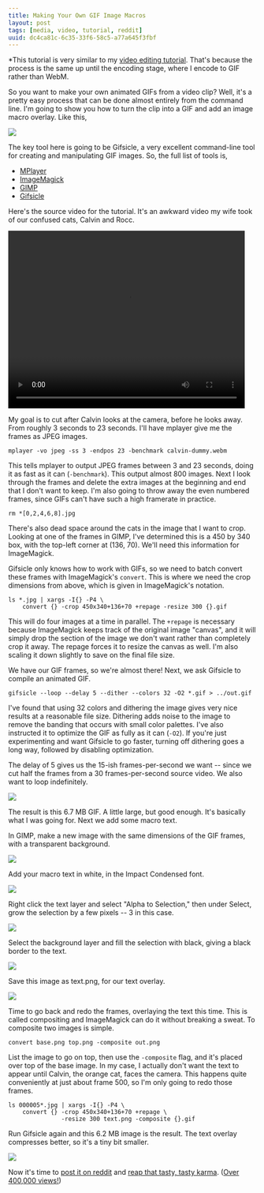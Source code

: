 ```yaml
---
title: Making Your Own GIF Image Macros
layout: post
tags: [media, video, tutorial, reddit]
uuid: dc4ca81c-6c35-33f6-58c5-a77a645f3fbf
---
```


*This tutorial is very similar to my [video editing tutorial][vtut].
That's because the process is the same up until the encoding stage,
where I encode to GIF rather than WebM.

So you want to make your own animated GIFs from a video clip? Well,
it's a pretty easy process that can be done almost entirely from the
command line. I'm going to show you how to turn the clip into a GIF
and add an image macro overlay. Like this,

![](https://s3.amazonaws.com/nullprogram/calvin/calvin-macro.gif)

The key tool here is going to be Gifsicle, a very excellent
command-line tool for creating and manipulating GIF images. So, the
full list of tools is,

  * [MPlayer](http://www.mplayerhq.hu/)
  * [ImageMagick](http://www.imagemagick.org/)
  * [GIMP](http://www.gimp.org/)
  * [Gifsicle](http://www.lcdf.org/gifsicle/)

Here's the source video for the tutorial. It's an awkward video my
wife took of our confused cats, Calvin and Rocc.

<video src="https://s3.amazonaws.com/nullprogram/calvin/calvin-dummy.webm"
       width="480" height="360" controls="controls"/>

My goal is to cut after Calvin looks at the camera, before he looks
away. From roughly 3 seconds to 23 seconds. I'll have mplayer give me
the frames as JPEG images.

    mplayer -vo jpeg -ss 3 -endpos 23 -benchmark calvin-dummy.webm

This tells mplayer to output JPEG frames between 3 and 23 seconds,
doing it as fast as it can (`-benchmark`). This output almost 800
images. Next I look through the frames and delete the extra images at
the beginning and end that I don't want to keep. I'm also going to
throw away the even numbered frames, since GIFs can't have such a high
framerate in practice.

    rm *[0,2,4,6,8].jpg

There's also dead space around the cats in the image that I want to
crop. Looking at one of the frames in GIMP, I've determined this is a
450 by 340 box, with the top-left corner at (136, 70). We'll need
this information for ImageMagick.

Gifsicle only knows how to work with GIFs, so we need to batch convert
these frames with ImageMagick's `convert`. This is where we need the
crop dimensions from above, which is given in ImageMagick's notation.

    ls *.jpg | xargs -I{} -P4 \
        convert {} -crop 450x340+136+70 +repage -resize 300 {}.gif

This will do four images at a time in parallel. The `+repage` is
necessary because ImageMagick keeps track of the original image
"canvas", and it will simply drop the section of the image we don't
want rather than completely crop it away. The repage forces it to
resize the canvas as well. I'm also scaling it down slightly to save
on the final file size.

We have our GIF frames, so we're almost there! Next, we ask Gifsicle
to compile an animated GIF.

    gifsicle --loop --delay 5 --dither --colors 32 -O2 *.gif > ../out.gif

I've found that using 32 colors and dithering the image gives very
nice results at a reasonable file size. Dithering adds noise to the
image to remove the banding that occurs with small color palettes.
I've also instructed it to optimize the GIF as fully as it can
(`-O2`). If you're just experimenting and want Gifsicle to go faster,
turning off dithering goes a long way, followed by disabling
optimization.

The delay of 5 gives us the 15-ish frames-per-second we want -- since
we cut half the frames from a 30 frames-per-second source video. We
also want to loop indefinitely.

![](https://s3.amazonaws.com/nullprogram/calvin/calvin-dummy.gif)

The result is this 6.7 MB GIF. A little large, but good enough. It's
basically what I was going for. Next we add some macro text.

In GIMP, make a new image with the same dimensions of the GIF frames,
with a transparent background.

![](/img/gif-tutorial/blank.png)

Add your macro text in white, in the Impact Condensed font.

![](/img/gif-tutorial/text1.png)

Right click the text layer and select "Alpha to Selection," then under
Select, grow the selection by a few pixels -- 3 in this case.

![](/img/gif-tutorial/text2.png)

Select the background layer and fill the selection with black, giving
a black border to the text.

![](/img/gif-tutorial/text3.png)

Save this image as text.png, for our text overlay.

![](/img/gif-tutorial/text.png)

Time to go back and redo the frames, overlaying the text this
time. This is called compositing and ImageMagick can do it without
breaking a sweat. To composite two images is simple.

    convert base.png top.png -composite out.png

List the image to go on top, then use the `-composite` flag, and it's
placed over top of the base image. In my case, I actually don't want
the text to appear until Calvin, the orange cat, faces the camera.
This happens quite conveniently at just about frame 500, so I'm only
going to redo those frames.

    ls 000005*.jpg | xargs -I{} -P4 \
        convert {} -crop 450x340+136+70 +repage \
                   -resize 300 text.png -composite {}.gif

Run Gifsicle again and this 6.2 MB image is the result. The text
overlay compresses better, so it's a tiny bit smaller.

![](https://s3.amazonaws.com/nullprogram/calvin/calvin-macro.gif)

Now it's time to [post it on reddit][reddit1] and
[reap that tasty, tasty karma][reddit2].
([Over 400,000 views!][imgur])


[vtut]: /blog/2011/11/28/
[reddit1]: http://www.reddit.com/r/funny/comments/s481d/
[reddit2]: http://www.reddit.com/r/lolcats/comments/s47qa/
[imgur]: http://imgur.com/2WhBf
